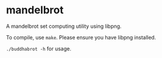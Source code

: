 # mandelbrot
A mandelbrot set computing utility using libpng.

To compile, use `make`. Please ensure you have libpng installed.

`./buddhabrot -h` for usage.
